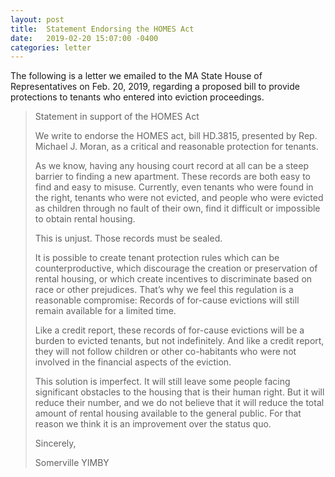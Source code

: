 ```yaml
---
layout: post
title:  Statement Endorsing the HOMES Act
date:   2019-02-20 15:07:00 -0400
categories: letter
---
```

The following is a letter we emailed to the MA State House of Representatives on <time datetime="2019-02-20T15:07-04:00">Feb. 20, 2019</time>, regarding a proposed bill to provide protections to tenants who entered into eviction proceedings.

> Statement in support of the HOMES Act
>
> We write to endorse the HOMES act, bill HD.3815, presented by Rep. Michael J. Moran, as a critical and reasonable protection for tenants.
>
> As we know, having any housing court record at all can be a steep barrier to finding a new apartment. These records are both easy to find and easy to misuse. Currently, even tenants who were found in the right, tenants who were not evicted, and people who were evicted as children through no fault of their own, find it difficult or impossible to obtain rental housing.
>
> This is unjust. Those records must be sealed.
>
> It is possible to create tenant protection rules which can be counterproductive, which discourage the creation or preservation of rental housing, or which create incentives to discriminate based on race or other prejudices. That’s why we feel this regulation is a reasonable compromise: Records of for-cause evictions will still remain available for a limited time.
>
> Like a credit report, these records of for-cause evictions will be a burden to evicted tenants, but not indefinitely. And like a credit report, they will not follow children or other co-habitants who were not involved in the financial aspects of the eviction.
>
> This solution is imperfect. It will still leave some people facing significant obstacles to the housing that is their human right. But it will reduce their number, and we do not believe that it will reduce the total amount of rental housing available to the general public. For that reason we think it is an improvement over the status quo.
>
> Sincerely,
>
> Somerville YIMBY

